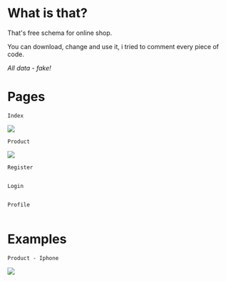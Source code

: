 # What is that?
That's free schema for online shop.

You can download, change and use it, i tried to comment every piece of code. 

_All data - fake!_

# Pages
```Index```

![](https://github.com/ddoo5/SS/blob/data/data/IndexPage.gif)


```Product```

![](https://github.com/ddoo5/SS/blob/data/data/ProductPage.gif)


```Register```

![]()


```Login```

![]()


```Profile```

![]()


# Examples
```Product - Iphone```

![](https://github.com/ddoo5/SS/blob/data/data/ProductExamplePage.gif)
